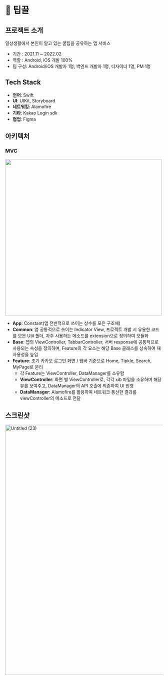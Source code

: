 # 🍯 팁끌

## 프로젝트 소개

일상생활에서 본인이 알고 있는 꿀팁을 공유하는 앱 서비스
- 기간 : 2021.11 ~ 2022.02
- 역할 : Android, iOS 개발 100%
- 팀 구성: Android/iOS 개발자 1명, 백엔드 개발자 1명, 디자이너 1명, PM 1명

## Tech Stack

-   **언어**: Swift
-   **UI**: UIKit, Storyboard
-   **네트워킹**: Alamofire
-   **기타**: Kakao Login sdk
-   **협업**: Figma

## 아키텍처
### MVC
<img width="500" src="https://github.com/yurrrri/Tipkle_iOS/assets/37764504/86eeb8a7-6df1-4cef-b905-79a76a3f974e"/> <br/>

- **App**: Constant(앱 전반적으로 쓰이는 상수를 모은 구조체)
- **Common**: 앱 공통적으로 쓰이는 Indicator View, 프로젝트 개발 시 유용한 코드를 모은 Util 폴더, 자주 사용하는 메소드를 extension으로 정의하여 모듈화
- **Base**: 앱의 ViewController, TabbarController, 서버 response에 공통적으로 사용되는 속성을 정의하며, Feature의 각 요소는 해당 Base 클래스를 상속하여 재사용성을 높임
- **Feature**: 초기 카카오 로그인 화면 / 탭바 기준으로 Home, Tipkle, Search, MyPage로 분리
  - 각 Feature는 ViewController, DataManager를 소유함
  - **ViewController**: 화면 별 ViewController로, 각각 xib 파일을 소유하며 해당 뷰를 보여주고, DataManager의 API 호출에 의존하여 UI 반영
  - **DataManager**: Alamofire를 활용하여 네트워크 통신한 결과를 viewController의 메소드로 전달

## 스크린샷
<img width="800" alt="Untitled (23)" src="https://github.com/runner-be/RunnerBe-iOS/assets/37764504/78a29f96-b786-4936-a35c-b39a13d85b64">
